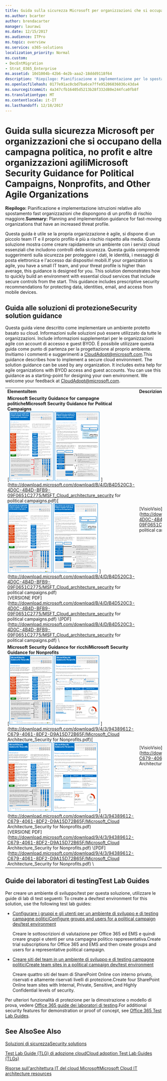 ```yaml
---
title: Guida sulla sicurezza Microsoft per organizzazioni che si occupano della campagna politica, no profit e altre organizzazioni agili
ms.author: bcarter
author: brendacarter
manager: laurawi
ms.date: 12/15/2017
ms.audience: ITPro
ms.topic: overview
ms.service: o365-solutions
localization_priority: Normal
ms.custom:
- DecEntMigration
- Strat_O365_Enterprise
ms.assetid: 10d1004b-42b6-4e2b-aaa2-18ddd9118f64
description: 'Riepilogo: Pianificazione e implementazione per lo spostamento di fast organizzazioni che dispongono di un profilo di rischio maggiore.'
ms.openlocfilehash: 0177e91ac0cbd7ba6ce7ffe95206036036c43da4
ms.sourcegitcommit: 4a347cfb16405d5213b28f332d80e244fca0fb8f
ms.translationtype: MT
ms.contentlocale: it-IT
ms.lasthandoff: 12/18/2017
---
```

# <a name="microsoft-security-guidance-for-political-campaigns-nonprofits-and-other-agile-organizations"></a><span data-ttu-id="7bfa8-103">Guida sulla sicurezza Microsoft per organizzazioni che si occupano della campagna politica, no profit e altre organizzazioni agili</span><span class="sxs-lookup"><span data-stu-id="7bfa8-103">Microsoft Security Guidance for Political Campaigns, Nonprofits, and Other Agile Organizations</span></span>

 <span data-ttu-id="7bfa8-104">**Riepilogo:** Pianificazione e implementazione istruzioni relative allo spostamento fast organizzazioni che dispongono di un profilo di rischio maggiore.</span><span class="sxs-lookup"><span data-stu-id="7bfa8-104">**Summary:** Planning and implementation guidance for fast-moving organizations that have an increased threat profile.</span></span>
  
<span data-ttu-id="7bfa8-p101">Questa guida è utile se la propria organizzazione è agile, si dispone di un piccolo team IT e il proprio profilo è più a rischio rispetto alla media. Questa soluzione mostra come creare rapidamente un ambiente con i servizi cloud essenziali che includono controlli della sicurezza. Questa guida comprende suggerimenti sulla sicurezza per proteggere i dati, le identità, i messaggi di posta elettronica e l'accesso dai dispositivi mobili.</span><span class="sxs-lookup"><span data-stu-id="7bfa8-p101">If your organization is agile, you have a small IT team, and your threat profile is higher than average, this guidance is designed for you. This solution demonstrates how to quickly build an environment with essential cloud services that include secure controls from the start. This guidance includes prescriptive security recommendations for protecting data, identities, email, and access from mobile devices.</span></span>
  
## <a name="security-solution-guidance"></a><span data-ttu-id="7bfa8-108">Guida alle soluzioni di protezione</span><span class="sxs-lookup"><span data-stu-id="7bfa8-108">Security solution guidance</span></span>

<span data-ttu-id="7bfa8-p102">Questa guida viene descritto come implementare un ambiente protetto basato su cloud. Informazioni sulle soluzioni può essere utilizzato da tutte le organizzazioni. Include informazioni supplementari per le organizzazioni agile con account di accesso e guest BYOD. È possibile utilizzare questa guida come punto di partenza per la progettazione al proprio ambiente. Invitiamo i commenti e suggerimenti a [CloudAdopt@microsoft.com](mailto:CloudAdopt@microsoft.com).</span><span class="sxs-lookup"><span data-stu-id="7bfa8-p102">This guidance describes how to implement a secure cloud environment. The solution guidance can be used by any organization. It includes extra help for agile organizations with BYOD access and guest accounts. You can use this guidance as a starting-point for designing your own environment. We welcome your feedback at [CloudAdopt@microsoft.com](mailto:CloudAdopt@microsoft.com).</span></span> 
  
|||
|:-----|:-----|
|<span data-ttu-id="7bfa8-114">**Elemento**</span><span class="sxs-lookup"><span data-stu-id="7bfa8-114">**Item**</span></span> <br/> |<span data-ttu-id="7bfa8-115">**Descrizione**</span><span class="sxs-lookup"><span data-stu-id="7bfa8-115">**Description**</span></span> <br/> |
|<span data-ttu-id="7bfa8-116">**Microsoft Security Guidance for campagne politiche**</span><span class="sxs-lookup"><span data-stu-id="7bfa8-116">**Microsoft Security Guidance for Political Campaigns**</span></span> <br/> <span data-ttu-id="7bfa8-117">[![Martello generale per set di formattazione rapida poster.](images/d370ce28-ca40-4930-9a2c-907312aa06c8.png)          ](http://download.microsoft.com/download/B/4/D/B4D520C3-4D0C-4B4D-BFB9-09F0651C2775/MSFT_Cloud_architecture_security for political campaigns.pdf)</span><span class="sxs-lookup"><span data-stu-id="7bfa8-117">[![Thumb nail for mini poster set.](images/d370ce28-ca40-4930-9a2c-907312aa06c8.png)          ](http://download.microsoft.com/download/B/4/D/B4D520C3-4D0C-4B4D-BFB9-09F0651C2775/MSFT_Cloud_architecture_security for political campaigns.pdf)</span></span> <br/> <span data-ttu-id="7bfa8-118">[VERSIONE PDF](http://download.microsoft.com/download/B/4/D/B4D520C3-4D0C-4B4D-BFB9-09F0651C2775/MSFT_Cloud_architecture_security for political campaigns.pdf)  \\</span><span class="sxs-lookup"><span data-stu-id="7bfa8-118">[PDF](http://download.microsoft.com/download/B/4/D/B4D520C3-4D0C-4B4D-BFB9-09F0651C2775/MSFT_Cloud_architecture_security for political campaigns.pdf)  \\</span></span>| [<span data-ttu-id="7bfa8-119">Visio</span><span class="sxs-lookup"><span data-stu-id="7bfa8-119">Visio</span></span>](http://download.microsoft.com/download/B/4/D/B4D520C3-4D0C-4B4D-BFB9-09F0651C2775/MSFT_Cloud_architecture_security for political campaigns.vsdx) <br/> |<span data-ttu-id="7bfa8-p103">Questa guida utilizza un'organizzazione impegnata nella campagna politica come esempio. Utilizzare questa guida come punto di partenza per qualsiasi ambiente. </span><span class="sxs-lookup"><span data-stu-id="7bfa8-p103">This guidance uses a political campaign organization as an example. Use this guidance as a starting point for any environment.</span></span>  <br/> |
|<span data-ttu-id="7bfa8-122">**Microsoft Security Guidance for ricchi**</span><span class="sxs-lookup"><span data-stu-id="7bfa8-122">**Microsoft Security Guidance for Nonprofits**</span></span> <br/> <span data-ttu-id="7bfa8-123">[![Immagine di anteprima per file scaricabili](images/e4784889-1c69-4067-9a8f-31d31d1eceea.png)          ](http://download.microsoft.com/download/9/4/3/94389612-C679-4061-8DF2-D9A15D72B65F/Microsoft_Cloud Architecture_Security for Nonprofits.pdf)</span><span class="sxs-lookup"><span data-stu-id="7bfa8-123">[![Thumnail image for downloadable file](images/e4784889-1c69-4067-9a8f-31d31d1eceea.png)          ](http://download.microsoft.com/download/9/4/3/94389612-C679-4061-8DF2-D9A15D72B65F/Microsoft_Cloud Architecture_Security for Nonprofits.pdf)</span></span> <br/> <span data-ttu-id="7bfa8-124">[VERSIONE PDF](http://download.microsoft.com/download/9/4/3/94389612-C679-4061-8DF2-D9A15D72B65F/Microsoft_Cloud Architecture_Security for Nonprofits.pdf)  \\</span><span class="sxs-lookup"><span data-stu-id="7bfa8-124">[PDF](http://download.microsoft.com/download/9/4/3/94389612-C679-4061-8DF2-D9A15D72B65F/Microsoft_Cloud Architecture_Security for Nonprofits.pdf)  \\</span></span>| [<span data-ttu-id="7bfa8-125">Visio</span><span class="sxs-lookup"><span data-stu-id="7bfa8-125">Visio</span></span>](http://download.microsoft.com/download/9/4/3/94389612-C679-4061-8DF2-D9A15D72B65F/Microsoft_Cloud Architecture_Security for Nonprofits.vsdx) <br/> |<span data-ttu-id="7bfa8-p104">Questa guida è stata leggermente modificata per le organizzazioni no profit. Ad esempio, fa riferimento ai piani di Office 365 Nonprofit. Le indicazioni tecniche sono identiche a quelle fornite nella guida alle soluzioni per le campagne politiche.</span><span class="sxs-lookup"><span data-stu-id="7bfa8-p104">This guide is slightly revised for nonprofit organizations. For example, it references Office 365 Nonprofit plans. The technical guidance is the same as the political campaign solution guide.</span></span>  <br/> |
   
## <a name="test-lab-guides"></a><span data-ttu-id="7bfa8-129">Guide dei laboratori di testing</span><span class="sxs-lookup"><span data-stu-id="7bfa8-129">Test Lab Guides</span></span>

<span data-ttu-id="7bfa8-130">Per creare un ambiente di sviluppo/test per questa soluzione, utilizzare le guide di lab di test seguenti:  </span><span class="sxs-lookup"><span data-stu-id="7bfa8-130">To create a dev/test environment for this solution, use the following test lab guides:</span></span> 
  
- [<span data-ttu-id="7bfa8-131">Configurare i gruppi e gli utenti per un ambiente di sviluppo e di testing campagne politici</span><span class="sxs-lookup"><span data-stu-id="7bfa8-131">Configure groups and users for a political campaign dev/test environment</span></span>](configure-groups-and-users-for-a-political-campaign-dev-test-environment.md)
    
     <span data-ttu-id="7bfa8-132">Creare le sottoscrizioni di valutazione per Office 365 ed EMS e quindi creare gruppi e utenti per una campagna politico rappresentativa.</span><span class="sxs-lookup"><span data-stu-id="7bfa8-132">Create trial subscriptions for Office 365 and EMS and then create groups and users for a representative political campaign.</span></span>
    
- [<span data-ttu-id="7bfa8-133">Creare siti del team in un ambiente di sviluppo e di testing campagne politici</span><span class="sxs-lookup"><span data-stu-id="7bfa8-133">Create team sites in a political campaign dev/test environment</span></span>](create-team-sites-in-a-political-campaign-dev-test-environment.md)
    
    <span data-ttu-id="7bfa8-134">Creare quattro siti del team di SharePoint Online con interno privato, riservati e altamente riservati livelli di protezione.</span><span class="sxs-lookup"><span data-stu-id="7bfa8-134">Create four SharePoint Online team sites with Internal, Private, Sensitive, and Highly Confidential levels of security.</span></span>
    
<span data-ttu-id="7bfa8-135">Per ulteriori funzionalità di protezione per la dimostrazione o modello di prova, vedere [Office 365 guide dei laboratori di testing](http://aka.ms/o365tlgs).</span><span class="sxs-lookup"><span data-stu-id="7bfa8-135">For additional security features for demonstration or proof of concept, see [Office 365 Test Lab Guides](http://aka.ms/o365tlgs).</span></span>
  
## <a name="see-also"></a><span data-ttu-id="7bfa8-136">See Also</span><span class="sxs-lookup"><span data-stu-id="7bfa8-136">See Also</span></span>

[<span data-ttu-id="7bfa8-137">Soluzioni di sicurezza</span><span class="sxs-lookup"><span data-stu-id="7bfa8-137">Security solutions</span></span>](security-solutions.md)
  
[<span data-ttu-id="7bfa8-138">Test Lab Guide (TLG) di adozione cloud</span><span class="sxs-lookup"><span data-stu-id="7bfa8-138">Cloud adoption Test Lab Guides (TLGs)</span></span>](cloud-adoption-test-lab-guides-tlgs.md)
  
[<span data-ttu-id="7bfa8-139">Risorse sull'architettura IT del cloud Microsoft</span><span class="sxs-lookup"><span data-stu-id="7bfa8-139">Microsoft Cloud IT architecture resources</span></span>](microsoft-cloud-it-architecture-resources.md)



